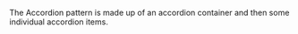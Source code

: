 The Accordion pattern is made up of an accordion container and then some individual accordion items.
